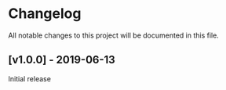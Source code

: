# Changelog
All notable changes to this project will be documented in this file.

<a name="v1.0.0"></a>
## [v1.0.0] - 2019-06-13

Initial release
